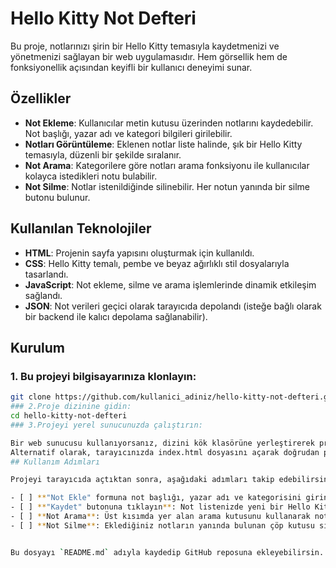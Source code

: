 # Hello Kitty Not Defteri

Bu proje, notlarınızı şirin bir Hello Kitty temasıyla kaydetmenizi ve yönetmenizi sağlayan bir web uygulamasıdır. Hem görsellik hem de fonksiyonellik açısından keyifli bir kullanıcı deneyimi sunar.

## Özellikler

- **Not Ekleme**: Kullanıcılar metin kutusu üzerinden notlarını kaydedebilir. Not başlığı, yazar adı ve kategori bilgileri girilebilir.
- **Notları Görüntüleme**: Eklenen notlar liste halinde, şık bir Hello Kitty temasıyla, düzenli bir şekilde sıralanır.
- **Not Arama**: Kategorilere göre notları arama fonksiyonu ile kullanıcılar kolayca istedikleri notu bulabilir.
- **Not Silme**: Notlar istenildiğinde silinebilir. Her notun yanında bir silme butonu bulunur.

## Kullanılan Teknolojiler

- **HTML**: Projenin sayfa yapısını oluşturmak için kullanıldı.
- **CSS**: Hello Kitty temalı, pembe ve beyaz ağırlıklı stil dosyalarıyla tasarlandı.
- **JavaScript**: Not ekleme, silme ve arama işlemlerinde dinamik etkileşim sağlandı.
- **JSON**: Not verileri geçici olarak tarayıcıda depolandı (isteğe bağlı olarak bir backend ile kalıcı depolama sağlanabilir).

## Kurulum

### 1. Bu projeyi bilgisayarınıza klonlayın:
   ```bash
   git clone https://github.com/kullanici_adiniz/hello-kitty-not-defteri.git
### 2.Proje dizinine gidin:
cd hello-kitty-not-defteri
### 3.Projeyi yerel sunucunuzda çalıştırın:

Bir web sunucusu kullanıyorsanız, dizini kök klasörüne yerleştirerek projeyi çalıştırabilirsiniz.
Alternatif olarak, tarayıcınızda index.html dosyasını açarak doğrudan projeyi inceleyebilirsiniz.
## Kullanım Adımları

Projeyi tarayıcıda açtıktan sonra, aşağıdaki adımları takip edebilirsiniz:

- [ ] **"Not Ekle" formuna not başlığı, yazar adı ve kategorisini girin.**
- [ ] **"Kaydet" butonuna tıklayın**: Not listenizde yeni bir Hello Kitty temalı not eklenecektir.
- [ ] **Not Arama**: Üst kısımda yer alan arama kutusunu kullanarak notlarınızı kategoriye göre filtreleyin.
- [ ] **Not Silme**: Eklediğiniz notların yanında bulunan çöp kutusu simgesine tıklayarak notları silebilirsiniz.


Bu dosyayı `README.md` adıyla kaydedip GitHub reposuna ekleyebilirsin.
